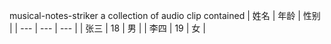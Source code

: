 musical-notes-striker
a collection of audio clip contained
| 姓名 | 年龄 | 性别 |
| --- | --- | --- |
| 张三 | 18 | 男 |
| 李四 | 19 | 女 |
